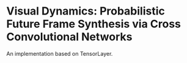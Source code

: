 # Visual Dynamics: Probabilistic Future Frame Synthesis via Cross Convolutional Networks
An implementation based on TensorLayer.


